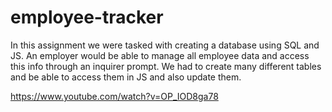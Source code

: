 # employee-tracker

In this assignment we were tasked with creating a database using SQL and JS. An employer would be able to manage all employee data and access this info through an inquirer prompt. We had to create many different tables and be able to access them in JS and also update them. 




https://www.youtube.com/watch?v=OP_IOD8ga78
